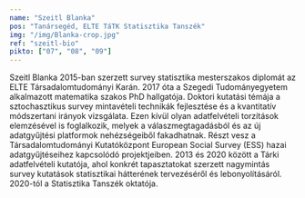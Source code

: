 ```yaml
---
name: "Szeitl Blanka"
pos: "Tanársegéd, ELTE TáTK Statisztika Tanszék"
img: "/img/Blanka-crop.jpg"
ref: "szeitl-bio"
pikto: ["07", "08", "09"]
---
```


Szeitl Blanka 2015-ban szerzett survey statisztika mesterszakos diplomát az ELTE Társadalomtudományi Karán. 2017 óta a Szegedi Tudományegyetem alkalmazott matematika szakos PhD hallgatója. Doktori kutatási témája a sztochasztikus survey mintavételi technikák fejlesztése és a kvantitatív módszertani irányok vizsgálata. Ezen kívül olyan adatfelvételi torzítások elemzésével is foglalkozik, melyek a válaszmegtagadásból és az új adatgyűjtési platformok nehézségeiből fakadhatnak. Részt vesz a Társadalomtudományi Kutatóközpont European Social Survey (ESS) hazai adatgyűjtéseihez kapcsolódó projektjeiben. 2013 és 2020 között a Tárki adatfelvételi kutatója, ahol konkrét tapasztatokat szerzett nagymintás survey kutatások statisztikai hátterének tervezéséről és lebonyolításáról. 2020-tól a Statisztika Tanszék oktatója.
